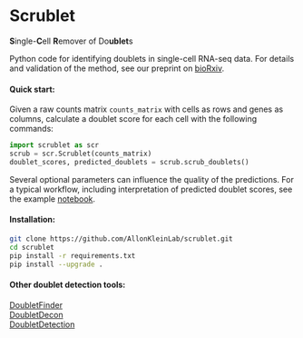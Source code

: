 # Scrublet
**S**ingle-**C**ell **R**emover of Do**ublet**s  
  
Python code for identifying doublets in single-cell RNA-seq data. For details and validation of the method, see our preprint on [bioRxiv](https://www.biorxiv.org/content/early/2018/07/09/357368).

#### Quick start:
Given a raw counts matrix `counts_matrix` with cells as rows and genes as columns, calculate a doublet score for each cell with the following commands: 
```python
import scrublet as scr
scrub = scr.Scrublet(counts_matrix)
doublet_scores, predicted_doublets = scrub.scrub_doublets()
```

Several optional parameters can influence the quality of the predictions. For a typical workflow, including interpretation of predicted doublet scores, see the example [notebook](./examples/scrublet_basics.ipynb).

#### Installation:
```bash
git clone https://github.com/AllonKleinLab/scrublet.git
cd scrublet
pip install -r requirements.txt
pip install --upgrade .
```
#### Other doublet detection tools:
[DoubletFinder](https://github.com/chris-mcginnis-ucsf/DoubletFinder)  
[DoubletDecon](https://github.com/EDePasquale/DoubletDecon)  
[DoubletDetection](https://github.com/JonathanShor/DoubletDetection)
